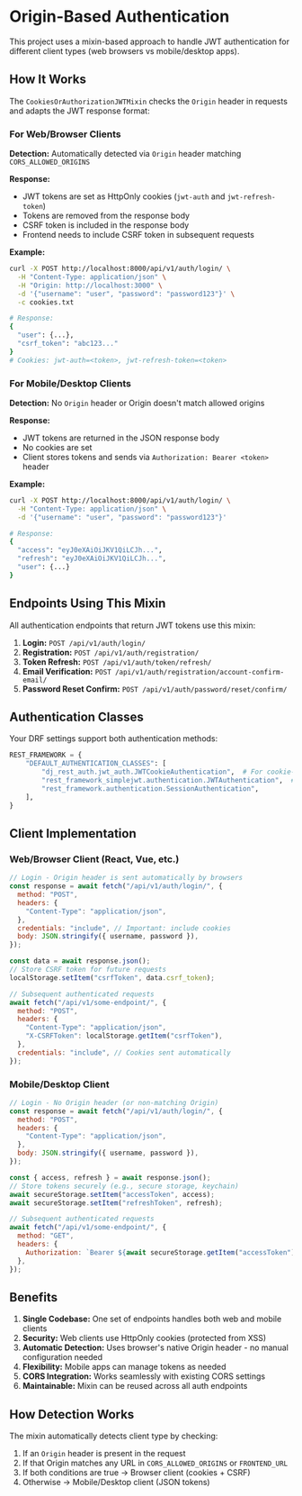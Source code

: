 # Origin-Based Authentication

This project uses a mixin-based approach to handle JWT authentication for different client types (web browsers vs mobile/desktop apps).

## How It Works

The `CookiesOrAuthorizationJWTMixin` checks the `Origin` header in requests and adapts the JWT response format:

### For Web/Browser Clients

**Detection:** Automatically detected via `Origin` header matching `CORS_ALLOWED_ORIGINS`

**Response:**

- JWT tokens are set as HttpOnly cookies (`jwt-auth` and `jwt-refresh-token`)
- Tokens are removed from the response body
- CSRF token is included in the response body
- Frontend needs to include CSRF token in subsequent requests

**Example:**

```bash
curl -X POST http://localhost:8000/api/v1/auth/login/ \
  -H "Content-Type: application/json" \
  -H "Origin: http://localhost:3000" \
  -d '{"username": "user", "password": "password123"}' \
  -c cookies.txt

# Response:
{
  "user": {...},
  "csrf_token": "abc123..."
}
# Cookies: jwt-auth=<token>, jwt-refresh-token=<token>
```

### For Mobile/Desktop Clients

**Detection:** No `Origin` header or Origin doesn't match allowed origins

**Response:**

- JWT tokens are returned in the JSON response body
- No cookies are set
- Client stores tokens and sends via `Authorization: Bearer <token>` header

**Example:**

```bash
curl -X POST http://localhost:8000/api/v1/auth/login/ \
  -H "Content-Type: application/json" \
  -d '{"username": "user", "password": "password123"}'

# Response:
{
  "access": "eyJ0eXAiOiJKV1QiLCJh...",
  "refresh": "eyJ0eXAiOiJKV1QiLCJh...",
  "user": {...}
}
```

## Endpoints Using This Mixin

All authentication endpoints that return JWT tokens use this mixin:

1. **Login:** `POST /api/v1/auth/login/`
2. **Registration:** `POST /api/v1/auth/registration/`
3. **Token Refresh:** `POST /api/v1/auth/token/refresh/`
4. **Email Verification:** `POST /api/v1/auth/registration/account-confirm-email/`
5. **Password Reset Confirm:** `POST /api/v1/auth/password/reset/confirm/`

## Authentication Classes

Your DRF settings support both authentication methods:

```python
REST_FRAMEWORK = {
    "DEFAULT_AUTHENTICATION_CLASSES": [
        "dj_rest_auth.jwt_auth.JWTCookieAuthentication",  # For cookie-based auth
        "rest_framework_simplejwt.authentication.JWTAuthentication",  # For header-based auth
        "rest_framework.authentication.SessionAuthentication",
    ],
}
```

## Client Implementation

### Web/Browser Client (React, Vue, etc.)

```javascript
// Login - Origin header is sent automatically by browsers
const response = await fetch("/api/v1/auth/login/", {
  method: "POST",
  headers: {
    "Content-Type": "application/json",
  },
  credentials: "include", // Important: include cookies
  body: JSON.stringify({ username, password }),
});

const data = await response.json();
// Store CSRF token for future requests
localStorage.setItem("csrfToken", data.csrf_token);

// Subsequent authenticated requests
await fetch("/api/v1/some-endpoint/", {
  method: "POST",
  headers: {
    "Content-Type": "application/json",
    "X-CSRFToken": localStorage.getItem("csrfToken"),
  },
  credentials: "include", // Cookies sent automatically
});
```

### Mobile/Desktop Client

```javascript
// Login - No Origin header (or non-matching Origin)
const response = await fetch("/api/v1/auth/login/", {
  method: "POST",
  headers: {
    "Content-Type": "application/json",
  },
  body: JSON.stringify({ username, password }),
});

const { access, refresh } = await response.json();
// Store tokens securely (e.g., secure storage, keychain)
await secureStorage.setItem("accessToken", access);
await secureStorage.setItem("refreshToken", refresh);

// Subsequent authenticated requests
await fetch("/api/v1/some-endpoint/", {
  method: "GET",
  headers: {
    Authorization: `Bearer ${await secureStorage.getItem("accessToken")}`,
  },
});
```

## Benefits

1. **Single Codebase:** One set of endpoints handles both web and mobile clients
2. **Security:** Web clients use HttpOnly cookies (protected from XSS)
3. **Automatic Detection:** Uses browser's native Origin header - no manual configuration needed
4. **Flexibility:** Mobile apps can manage tokens as needed
5. **CORS Integration:** Works seamlessly with existing CORS settings
6. **Maintainable:** Mixin can be reused across all auth endpoints

## How Detection Works

The mixin automatically detects client type by checking:

1. If an `Origin` header is present in the request
2. If that Origin matches any URL in `CORS_ALLOWED_ORIGINS` or `FRONTEND_URL`
3. If both conditions are true → Browser client (cookies + CSRF)
4. Otherwise → Mobile/Desktop client (JSON tokens)
